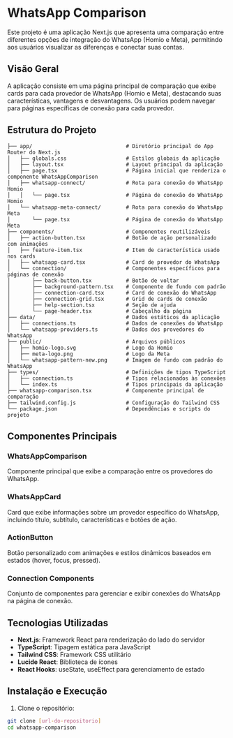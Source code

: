 # WhatsApp Comparison

Este projeto é uma aplicação Next.js que apresenta uma comparação entre diferentes opções de integração do WhatsApp (Homio e Meta), permitindo aos usuários visualizar as diferenças e conectar suas contas.

## Visão Geral

A aplicação consiste em uma página principal de comparação que exibe cards para cada provedor de WhatsApp (Homio e Meta), destacando suas características, vantagens e desvantagens. Os usuários podem navegar para páginas específicas de conexão para cada provedor.

## Estrutura do Projeto

```
├── app/                              # Diretório principal do App Router do Next.js
│   ├── globals.css                   # Estilos globais da aplicação
│   ├── layout.tsx                    # Layout principal da aplicação
│   ├── page.tsx                      # Página inicial que renderiza o componente WhatsAppComparison
│   ├── whatsapp-connect/             # Rota para conexão do WhatsApp Homio
│   │   └── page.tsx                  # Página de conexão do WhatsApp Homio
│   └── whatsapp-meta-connect/        # Rota para conexão do WhatsApp Meta
│       └── page.tsx                  # Página de conexão do WhatsApp Meta
├── components/                       # Componentes reutilizáveis
│   ├── action-button.tsx             # Botão de ação personalizado com animações
│   ├── feature-item.tsx              # Item de característica usado nos cards
│   ├── whatsapp-card.tsx             # Card de provedor do WhatsApp
│   └── connection/                   # Componentes específicos para páginas de conexão
│       ├── back-button.tsx           # Botão de voltar
│       ├── background-pattern.tsx    # Componente de fundo com padrão
│       ├── connection-card.tsx       # Card de conexão do WhatsApp
│       ├── connection-grid.tsx       # Grid de cards de conexão
│       ├── help-section.tsx          # Seção de ajuda
│       └── page-header.tsx           # Cabeçalho da página
├── data/                             # Dados estáticos da aplicação
│   ├── connections.ts                # Dados de conexões do WhatsApp
│   └── whatsapp-providers.ts         # Dados dos provedores do WhatsApp
├── public/                           # Arquivos públicos
│   ├── homio-logo.svg                # Logo da Homio
│   ├── meta-logo.png                 # Logo da Meta
│   └── whatsapp-pattern-new.png      # Imagem de fundo com padrão do WhatsApp
├── types/                            # Definições de tipos TypeScript
│   ├── connection.ts                 # Tipos relacionados às conexões
│   └── index.ts                      # Tipos principais da aplicação
├── whatsapp-comparison.tsx           # Componente principal de comparação
├── tailwind.config.js                # Configuração do Tailwind CSS
└── package.json                      # Dependências e scripts do projeto
```

## Componentes Principais

### WhatsAppComparison
Componente principal que exibe a comparação entre os provedores do WhatsApp.

### WhatsAppCard
Card que exibe informações sobre um provedor específico do WhatsApp, incluindo título, subtítulo, características e botões de ação.

### ActionButton
Botão personalizado com animações e estilos dinâmicos baseados em estados (hover, focus, pressed).

### Connection Components
Conjunto de componentes para gerenciar e exibir conexões do WhatsApp na página de conexão.

## Tecnologias Utilizadas

- **Next.js**: Framework React para renderização do lado do servidor
- **TypeScript**: Tipagem estática para JavaScript
- **Tailwind CSS**: Framework CSS utilitário
- **Lucide React**: Biblioteca de ícones
- **React Hooks**: useState, useEffect para gerenciamento de estado

## Instalação e Execução

1. Clone o repositório:
```bash
git clone [url-do-repositorio]
cd whatsapp-comparison